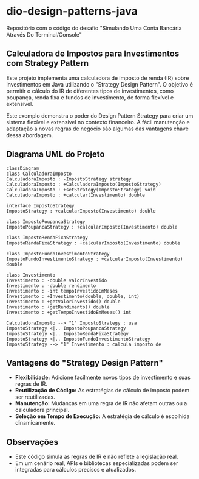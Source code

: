 # dio-design-patterns-java

Repositório com o código do desafio "Simulando Uma Conta Bancária Através Do Terminal/Console"

## Calculadora de Impostos para Investimentos com Strategy Pattern

Este projeto implementa uma calculadora de imposto de renda (IR) sobre investimentos em Java utilizando o "Strategy Design Pattern". O objetivo é permitir o cálculo do IR de diferentes tipos de investimentos, como poupança, renda fixa e fundos de investimento, de forma flexível e extensível.

Este exemplo demonstra o poder do Design Pattern Strategy para criar um sistema flexível e extensível no contexto financeiro. A fácil manutenção e adaptação a novas regras de negócio são algumas das vantagens chave dessa abordagem.

## Diagrama UML do Projeto
```mermaid
classDiagram
class CalculadoraImposto
CalculadoraImposto : -ImpostoStrategy strategy
CalculadoraImposto : +CalculadoraImposto(ImpostoStrategy)
CalculadoraImposto : +setStrategy(ImpostoStrategy) void
CalculadoraImposto : +calcular(Investimento) double

interface ImpostoStrategy
ImpostoStrategy : +calcularImposto(Investimento) double

class ImpostoPoupancaStrategy
ImpostoPoupancaStrategy : +calcularImposto(Investimento) double

class ImpostoRendaFixaStrategy
ImpostoRendaFixaStrategy : +calcularImposto(Investimento) double

class ImpostoFundoInvestimentoStrategy
ImpostoFundoInvestimentoStrategy : +calcularImposto(Investimento) double

class Investimento
Investimento : -double valorInvestido
Investimento : -double rendimento
Investimento : -int tempoInvestidoEmMeses
Investimento : +Investimento(double, double, int)
Investimento : +getValorInvestido() double
Investimento : +getRendimento() double
Investimento : +getTempoInvestidoEmMeses() int

CalculadoraImposto --> "1" ImpostoStrategy : usa
ImpostoStrategy <|.. ImpostoPoupancaStrategy
ImpostoStrategy <|.. ImpostoRendaFixaStrategy
ImpostoStrategy <|.. ImpostoFundoInvestimentoStrategy
ImpostoStrategy --> "1" Investimento : calcula imposto de
```

## Vantagens do "Strategy Design Pattern"

* **Flexibilidade:** Adicione facilmente novos tipos de investimento e suas regras de IR.
* **Reutilização de Código:** As estratégias de cálculo de imposto podem ser reutilizadas.
* **Manutenção:** Mudanças em uma regra de IR não afetam outras ou a calculadora principal.
* **Seleção em Tempo de Execução:** A estratégia de cálculo é escolhida dinamicamente.

## Observações

* Este código simula as regras de IR e não reflete a legislação real.
* Em um cenário real, APIs e bibliotecas especializadas podem ser integradas para cálculos precisos e atualizados.